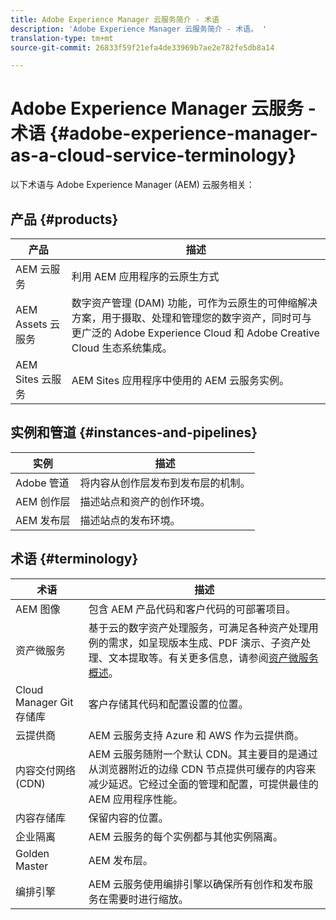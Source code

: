 ```yaml
---
title: Adobe Experience Manager 云服务简介 - 术语
description: 'Adobe Experience Manager 云服务简介 - 术语。 '
translation-type: tm+mt
source-git-commit: 26833f59f21efa4de33969b7ae2e782fe5db8a14

---
```



# Adobe Experience Manager 云服务 - 术语 {#adobe-experience-manager-as-a-cloud-service-terminology}

以下术语与 Adobe Experience Manager (AEM) 云服务相关：

## 产品 {#products}

| 产品 | 描述 |
|---|---|
| AEM 云服务 | 利用 AEM 应用程序的云原生方式 |
| AEM Assets 云服务 | 数字资产管理 (DAM) 功能，可作为云原生的可伸缩解决方案，用于摄取、处理和管理您的数字资产，同时可与更广泛的 Adobe Experience Cloud 和 Adobe Creative Cloud 生态系统集成。 |
| AEM Sites 云服务 | AEM Sites 应用程序中使用的 AEM 云服务实例。 |

## 实例和管道 {#instances-and-pipelines}

| 实例 | 描述 |
|---|---|
| Adobe 管道 | 将内容从创作层发布到发布层的机制。 |
| AEM 创作层 | 描述站点和资产的创作环境。 |
| AEM 发布层 | 描述站点的发布环境。 |


<!-- This section of the table must be alphabetic -->

## 术语 {#terminology}

| 术语 | 描述 |
|---|---|
| AEM 图像 | 包含 AEM 产品代码和客户代码的可部署项目。 |
| 资产微服务 | 基于云的数字资产处理服务，可满足各种资产处理用例的需求，如呈现版本生成、PDF 演示、子资产处理、文本提取等。有关更多信息，请参阅[资产微服务概述](/help/assets/asset-microservices-overview.md)。 |
| Cloud Manager Git 存储库 | 客户存储其代码和配置设置的位置。 |
| 云提供商 | AEM 云服务支持 Azure 和 AWS 作为云提供商。 |
| 内容交付网络 (CDN) | AEM 云服务随附一个默认 CDN。其主要目的是通过从浏览器附近的边缘 CDN 节点提供可缓存的内容来减少延迟。它经过全面的管理和配置，可提供最佳的 AEM 应用程序性能。 |
| 内容存储库 | 保留内容的位置。 |
| 企业隔离 | AEM 云服务的每个实例都与其他实例隔离。 |
| Golden Master | AEM 发布层。 |
| 编排引擎 | AEM 云服务使用编排引擎以确保所有创作和发布服务在需要时进行缩放。 |
